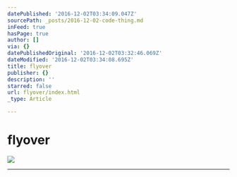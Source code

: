 ```yaml
---
datePublished: '2016-12-02T03:34:09.047Z'
sourcePath: _posts/2016-12-02-code-thing.md
inFeed: true
hasPage: true
author: []
via: {}
datePublishedOriginal: '2016-12-02T03:32:46.069Z'
dateModified: '2016-12-02T03:34:08.695Z'
title: flyover
publisher: {}
description: ''
starred: false
url: flyover/index.html
_type: Article

---
```

# flyover
![](https://the-grid-user-content.s3-us-west-2.amazonaws.com/e1a15397-43e2-4d10-bb9a-ed2d4b220322.png)

---